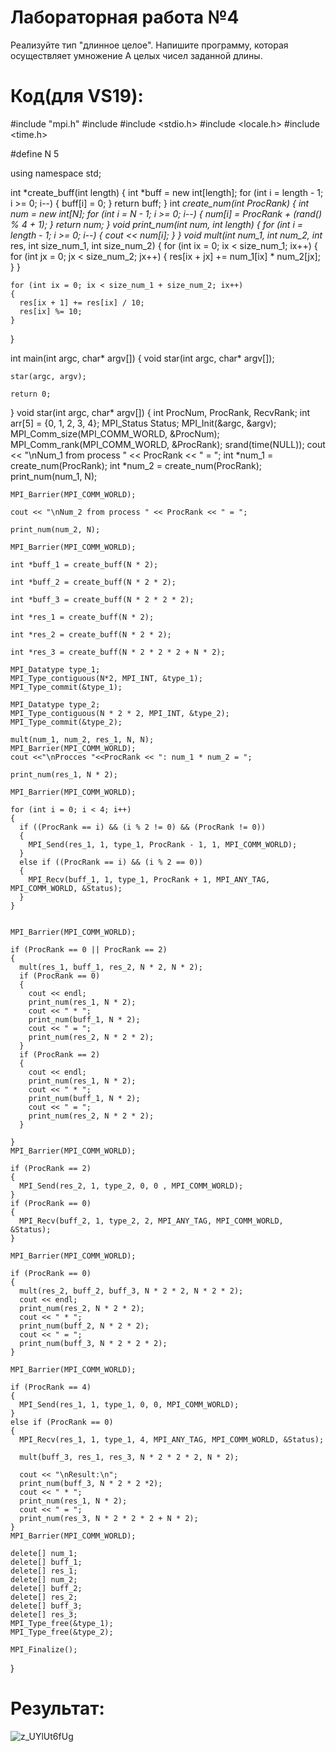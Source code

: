 # Лабораторная работа №4
Реализуйте тип "длинное целое". Напишите программу, которая осуществляет умножение А целых чисел заданной длины.

# Код(для VS19):
  #include "mpi.h"
  #include <iostream>
  #include <stdio.h>
  #include <locale.h>
  #include <time.h>

  #define N 5  

  using namespace std;

  int *create_buff(int length)
  {
    int *buff = new int[length];
    for (int i = length - 1; i >= 0; i--)
    {
      buff[i] = 0;
    }
    return buff;
  }
  int *create_num(int ProcRank)
  {
    int *num = new int[N];
    for (int i = N - 1; i >= 0; i--)
    {
      num[i] = ProcRank + (rand() % 4 + 1);
    }
    return num;
  }
  void print_num(int *num, int length)
  {
    for (int i = length - 1; i >= 0; i--)
    {
      cout << num[i];
    }
  }
  void mult(int* num_1, int* num_2, int* res, int size_num_1, int size_num_2)
  {
    for (int ix = 0; ix < size_num_1; ix++)
    {
      for (int jx = 0; jx < size_num_2; jx++)
      {
        res[ix + jx] += num_1[ix] * num_2[jx];
      }
    }

    for (int ix = 0; ix < size_num_1 + size_num_2; ix++)
    {
      res[ix + 1] += res[ix] / 10;
      res[ix] %= 10;
    }
  }

  int main(int argc, char* argv[])
  {
    void star(int argc, char* argv[]);

    star(argc, argv);

    return 0;
  }
  void star(int argc, char* argv[])
  {
    int ProcNum, ProcRank, RecvRank;
    int arr[5] = {0, 1, 2, 3, 4};
    MPI_Status Status;
    MPI_Init(&argc, &argv);
    MPI_Comm_size(MPI_COMM_WORLD, &ProcNum);
    MPI_Comm_rank(MPI_COMM_WORLD, &ProcRank);
    srand(time(NULL));
    cout << "\nNum_1 from process " << ProcRank << " = "; 
    int *num_1 = create_num(ProcRank);
    int *num_2 = create_num(ProcRank);
    print_num(num_1, N);

    MPI_Barrier(MPI_COMM_WORLD);

    cout << "\nNum_2 from process " << ProcRank << " = ";

    print_num(num_2, N);

    MPI_Barrier(MPI_COMM_WORLD);

    int *buff_1 = create_buff(N * 2);

    int *buff_2 = create_buff(N * 2 * 2);

    int *buff_3 = create_buff(N * 2 * 2 * 2);

    int *res_1 = create_buff(N * 2);

    int *res_2 = create_buff(N * 2 * 2);

    int *res_3 = create_buff(N * 2 * 2 * 2 + N * 2);

    MPI_Datatype type_1; 
    MPI_Type_contiguous(N*2, MPI_INT, &type_1);
    MPI_Type_commit(&type_1);

    MPI_Datatype type_2; 
    MPI_Type_contiguous(N * 2 * 2, MPI_INT, &type_2);
    MPI_Type_commit(&type_2);

    mult(num_1, num_2, res_1, N, N);
    MPI_Barrier(MPI_COMM_WORLD);
    cout <<"\nProcces "<<ProcRank << ": num_1 * num_2 = ";

    print_num(res_1, N * 2);

    MPI_Barrier(MPI_COMM_WORLD);

    for (int i = 0; i < 4; i++) 
    {
      if ((ProcRank == i) && (i % 2 != 0) && (ProcRank != 0))
      {
        MPI_Send(res_1, 1, type_1, ProcRank - 1, 1, MPI_COMM_WORLD);
      }
      else if ((ProcRank == i) && (i % 2 == 0))
      {
        MPI_Recv(buff_1, 1, type_1, ProcRank + 1, MPI_ANY_TAG, MPI_COMM_WORLD, &Status);
      }
    }


    MPI_Barrier(MPI_COMM_WORLD);

    if (ProcRank == 0 || ProcRank == 2)
    {
      mult(res_1, buff_1, res_2, N * 2, N * 2);
      if (ProcRank == 0)
      {
        cout << endl;
        print_num(res_1, N * 2);
        cout << " * ";
        print_num(buff_1, N * 2);
        cout << " = ";
        print_num(res_2, N * 2 * 2);
      }
      if (ProcRank == 2)
      {
        cout << endl;
        print_num(res_1, N * 2);
        cout << " * ";
        print_num(buff_1, N * 2);
        cout << " = ";
        print_num(res_2, N * 2 * 2);
      }

    }
    MPI_Barrier(MPI_COMM_WORLD);

    if (ProcRank == 2)
    {
      MPI_Send(res_2, 1, type_2, 0, 0 , MPI_COMM_WORLD);
    }
    if (ProcRank == 0)
    {
      MPI_Recv(buff_2, 1, type_2, 2, MPI_ANY_TAG, MPI_COMM_WORLD, &Status);
    }

    MPI_Barrier(MPI_COMM_WORLD);

    if (ProcRank == 0)
    {
      mult(res_2, buff_2, buff_3, N * 2 * 2, N * 2 * 2);
      cout << endl;
      print_num(res_2, N * 2 * 2);
      cout << " * ";
      print_num(buff_2, N * 2 * 2);
      cout << " = ";
      print_num(buff_3, N * 2 * 2 * 2);
    }

    MPI_Barrier(MPI_COMM_WORLD);

    if (ProcRank == 4)
    {
      MPI_Send(res_1, 1, type_1, 0, 0, MPI_COMM_WORLD);
    }
    else if (ProcRank == 0)
    {
      MPI_Recv(res_1, 1, type_1, 4, MPI_ANY_TAG, MPI_COMM_WORLD, &Status);

      mult(buff_3, res_1, res_3, N * 2 * 2 * 2, N * 2);

      cout << "\nResult:\n";
      print_num(buff_3, N * 2 * 2 *2);
      cout << " * ";
      print_num(res_1, N * 2);
      cout << " = ";
      print_num(res_3, N * 2 * 2 * 2 + N * 2);
    }
    MPI_Barrier(MPI_COMM_WORLD);

    delete[] num_1;
    delete[] buff_1;
    delete[] res_1;
    delete[] num_2;
    delete[] buff_2;
    delete[] res_2;
    delete[] buff_3;
    delete[] res_3;
    MPI_Type_free(&type_1);
    MPI_Type_free(&type_2);

    MPI_Finalize();
  }
# Результат:
  ![z_UYlUt6fUg](https://user-images.githubusercontent.com/61342960/122222864-567a6480-cebb-11eb-84f4-556e08a26839.jpg)
